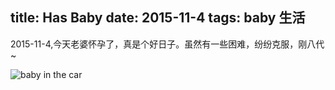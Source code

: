 title: Has Baby
date: 2015-11-4
tags: baby 生活
---

2015-11-4,今天老婆怀孕了，真是个好日子。虽然有一些困难，纷纷克服，刚八代~

![baby in the car](/img/hello.jpg)

